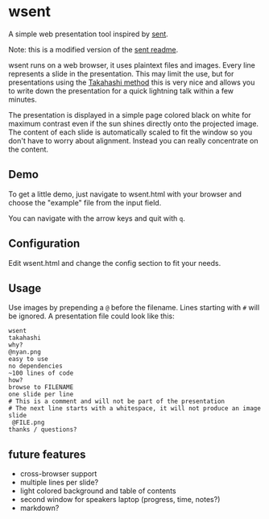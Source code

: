 wsent
=====

A simple web presentation tool inspired by
[sent](http://tools.suckless.org/sent).

Note: this is a modified version of the [sent
readme](http://git.suckless.org/sent/tree/README.md).

wsent runs on a web browser, it uses plaintext files and images. Every line
represents a slide in the presentation. This may limit the use, but for
presentations using the [Takahashi
method](https://en.wikipedia.org/wiki/Takahashi_method) this is very nice and
allows you to write down the presentation for a quick lightning talk within a
few minutes.

The presentation is displayed in a simple page colored black on white for
maximum contrast even if the sun shines directly onto the projected image. The
content of each slide is automatically scaled to fit the window so you don't
have to worry about alignment. Instead you can really concentrate on the
content.

Demo
----

To get a little demo, just navigate to wsent.html with your browser and choose
the "example" file from the input field.

You can navigate with the arrow keys and quit with `q`.

Configuration
-------------

Edit wsent.html and change the config section to fit your needs.

Usage
-----

Use images by prepending a `@` before the filename. Lines starting with `#`
will be ignored. A presentation file could look like this:

	wsent
	takahashi
	why?
	@nyan.png
	easy to use
	no dependencies
	~100 lines of code
	how?
	browse to FILENAME
	one slide per line
	# This is a comment and will not be part of the presentation
	# The next line starts with a whitespace, it will not produce an image slide
	 @FILE.png
	thanks / questions?

future features
---------------

* cross-browser support
* multiple lines per slide?
* light colored background and table of contents
* second window for speakers laptop (progress, time, notes?)
* markdown?
